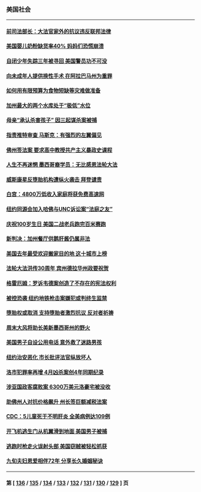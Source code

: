 ### 美国社会
---
#### [前司法部长：大法官家外的抗议违反联邦法律](../../pages/ncid1078160/n13732396.md) 
#### [美国婴儿奶粉缺货率40% 妈妈们恐慌崩溃](../../pages/ncid1078160/n13732291.md) 
#### [自闭少年失踪三年被寻回 美国警员功不可没](../../pages/ncid1078160/n13731913.md) 
#### [向未成年人提供换性手术 在阿拉巴马州为重罪](../../pages/ncid1078160/n13732236.md) 
#### [如何用有限预算为食物短缺等灾难做准备](../../pages/ncid1078160/n13731661.md) 
#### [加州最大的两个水库处于“极低”水位](../../pages/ncid1078160/n13731856.md) 
#### [母亲“承认杀害孩子” 因三起谋杀案被捕](../../pages/ncid1078160/n13731838.md) 
#### [指责推特审查 马斯克：有强烈的左翼偏见](../../pages/ncid1078160/n13731570.md) 
#### [佛州签法案 要求高中教授共产主义暴政史课程](../../pages/ncid1078160/n13731619.md) 
#### [人生不再迷惘 墨西哥裔学员：无比感恩法轮大法](../../pages/ncid1078160/n13731561.md) 
#### [威斯康星反堕胎机构遭纵火袭击 拜登谴责](../../pages/ncid1078160/n13731526.md) 
#### [白宫：4800万低收入家庭将获免费高速网](../../pages/ncid1078160/n13731291.md) 
#### [纽约同源会加入哈佛与UNC诉讼案“法庭之友”](../../pages/ncid1078160/n13730862.md) 
#### [庆祝100岁生日 美国二战老兵跑完百米赛跑](../../pages/ncid1078160/n13730833.md) 
#### [新判决：加州餐厅供鹅肝酱仍属非法](../../pages/ncid1078160/n13730811.md) 
#### [美国去年最受欢迎搬家目的地 这十城市上榜](../../pages/ncid1078160/n13730755.md) 
#### [法轮大法洪传30周年 宾州德拉华州政要祝贺](../../pages/ncid1078160/n13730733.md) 
#### [格雷厄姆：罗诉韦德案创造了不存在的宪法权利](../../pages/ncid1078160/n13730656.md) 
#### [被控恐袭 纽约地铁枪击案嫌犯或判终生监禁](../../pages/ncid1078160/n13730581.md) 
#### [堕胎权或取消 支持堕胎者激烈抗议 反对者祈祷](../../pages/ncid1078160/n13730372.md) 
#### [周末大风将助长美新墨西哥州的野火](../../pages/ncid1078160/n13729827.md) 
#### [美国男子自设公用电话 意外救了迷路男孩](../../pages/ncid1078160/n13729332.md) 
#### [纽约治安恶化 市长批评法官纵放坏人](../../pages/ncid1078160/n13729227.md) 
#### [洛市犯罪率再增 4月凶杀案创4年同期纪录](../../pages/ncid1078160/n13729105.md) 
#### [涉亚国政客腐败案 6300万美元洛豪宅被没收](../../pages/ncid1078160/n13729128.md) 
#### [助佛州人对抗价格飙升 州长签巨额减税法案](../../pages/ncid1078160/n13728979.md) 
#### [CDC：5儿童死于不明肝炎 全美病例达109例](../../pages/ncid1078160/n13729016.md) 
#### [开飞机逃生门从机翼滑到地面 美国男子被捕](../../pages/ncid1078160/n13728836.md) 
#### [逃跑时枪走火误射头部 美国窃贼被轻松抓获](../../pages/ncid1078160/n13728455.md) 
#### [九旬夫妇恩爱相伴72年 分享长久婚姻秘诀](../../pages/ncid1078160/n13728465.md) 

---
#### 第 [ [136](./136.md) / [135](./135.md) / [134](./134.md) / [133](./133.md) / [132](./132.md) / [131](./131.md) / [130](./130.md) / [129](./129.md) ] 页
